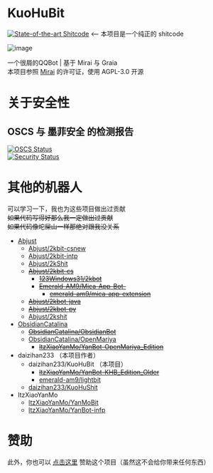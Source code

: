 # KuoHuBit
[![State-of-the-art Shitcode](http://img.shields.io/static/v1?label=State-of-the-art&message=Shitcode&color=7B5804)](https://github.com/trekhleb/state-of-the-art-shitcode) <-- 本项目是一个纯正的 shitcode

![image](https://github.com/daizihan233/KuoHuBit/assets/72146468/16ed4df2-5c66-47d0-ba69-c11ca4991294)


一个很屑的QQBot | 基于 Mirai 与 Graia<br>
本项目参照 [Mirai](https://github.com/mamoe/mirai) 的许可证，使用 AGPL-3.0 开源

# 关于安全性

## OSCS 与 墨菲安全 的检测报告

[![OSCS Status](https://www.oscs1024.com/platform/badge/MiraiHanBot.svg?size=large)](https://www.murphysec.com/accept?code=d5a14e49b16c03faa60dea3ad8b144b2&type=1&from=2)<br>
[![Security Status](https://www.murphysec.com/platform3/v3/badge/1611322149306925056.svg)](https://www.murphysec.com/accept?code=0f43d798e91a32b0f4b909eb701a2012&type=1&from=2&t=2)

# 其他的机器人

可以学习一下，我也为这些项目做出过贡献<br>
~~如果代码写得好那么我一定做出过贡献~~<br>
~~如果代码像坨屎山一样那绝对跟我没关系~~

- [Abjust](https://github.com/Abjust/)
    - [Abjust/2kbit-csnew](https://github.com/Abjust/2kbit-csnew)
    - [Abjust/2kbit-intp](https://github.com/Abjust/2kbit-intp)
    - [Abjust/2kShit](https://github.com/Abjust/2kshit) 
    - [~~Abjust/2kbit-cs~~](https://github.com/Abjust/2kbit-cs)
        - [~~123Windows31/2kbot~~](https://github.com/123Windows31/2kbot)
        - [~~Emerald-AM9/Mica-App-Bot-~~](https://github.com/Emerald-AM9/Mica-App-Bot-)
            - [~~emerald-am9/mica-app-extension~~](https://gitee.com/emerald-am9/mica-app-extension/)
    - [~~Abjust/2kbot-java~~](https://github.com/Abjust/2kbot-java)
    - [~~Abjust/2kbot-py~~](https://github.com/Abjust/2kbot-py)
    - [Abjust/2kshit](https://github.com/Abjust/2kshit)
- [ObsidianCatalina](https://github.com/ObsidianCatalina/)
    - [~~ObsidianCatalina/ObsidianBot~~](https://github.com/ObsidianCatalina/ObsidianBot)
    - [ObsidianCatalina/OpenMariya](https://github.com/ObsidianCatalina/OpenMariya)
        - [~~ltzXiaoYanMo/YanBot-OpenMariya_Edition~~](https://github.com/ltzXiaoYanMo/YanBot-OpenMariya_Edition)
- daizihan233 （本项目作者）
    - daizihan233/KuoHuBit （本项目）
        - [~~ltzXiaoYanMo/YanBot-KHB_Edition_Older~~](https://github.com/ltzXiaoYanMo/YanBot-KHB_Edition_Older)
        - [emerald-am9/lightbit](https://gitee.com/emerald-am9/lightbit)
    - [daizihan233/KuoHuShit](https://github.com/daizihan233/KuoHuShit)
- ltzXiaoYanMo
  - [ltzXiaoYanMo/YanMoBit](https://github.com/ltzXiaoYanMo/YanMoBit)
  - [ltzXiaoYanMo/YanBot-infp](https://github.com/ltzXiaoYanMo/YanBot-infp)

# 赞助

此外，你也可以 [点击这里](https://afdian.net/a/KuoHu) 赞助这个项目（虽然这不会给你带来任何东西）